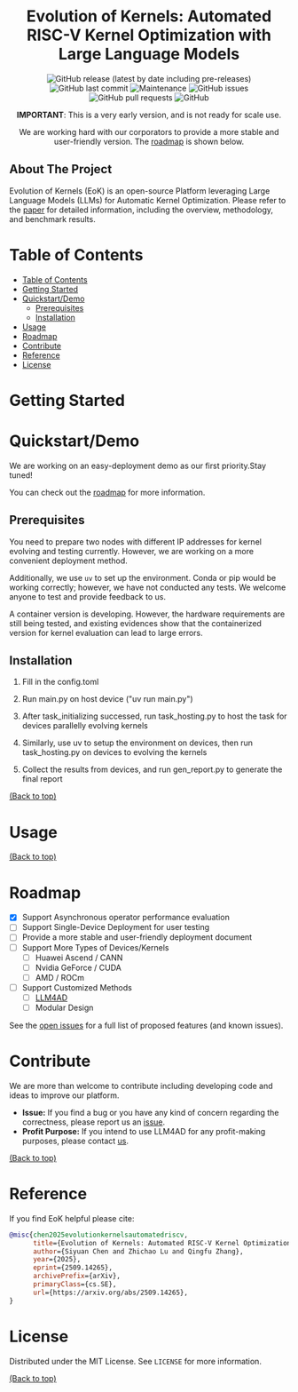 <h1 align="center">Evolution of Kernels: Automated RISC-V Kernel Optimization with Large Language Models</h1>

<div align="center">

![GitHub release (latest by date including pre-releases)](https://img.shields.io/github/v/release/Optima-CityU/Evolution_of_Kernels?include_prereleases)
![GitHub last commit](https://img.shields.io/github/last-commit/Optima-CityU/Evolution_of_Kernels)
![Maintenance](https://img.shields.io/badge/Maintained%3F-yes-brightgreen.svg)
![GitHub issues](https://img.shields.io/github/issues-raw/Optima-CityU/Evolution_of_Kernels)
![GitHub pull requests](https://img.shields.io/github/issues-pr/Optima-CityU/Evolution_of_Kernels)
![GitHub](https://img.shields.io/github/license/Optima-CityU/Evolution_of_Kernels)

**IMPORTANT**: This is a very early version, and is not ready for scale use. 

We are working hard with our corporators to provide a more stable and user-friendly version. The [roadmap](#roadmap) is shown below.

</div>

## About The Project
Evolution of Kernels (EoK) is an open-source Platform leveraging Large Language Models (LLMs) for Automatic Kernel Optimization. Please refer to the [paper](https://arxiv.org/abs/2509.14265) for detailed information, including the overview, methodology, and benchmark results.


# Table of Contents

- [Table of Contents](#table-of-contents)
- [Getting Started](#getting-started)
- [Quickstart/Demo](#quickstartdemo)
  - [Prerequisites](#prerequisites)
  - [Installation](#installation)
- [Usage](#usage)
- [Roadmap](#roadmap)
- [Contribute](#contribute)
- [Reference](#reference)
- [License](#license)

# Getting Started

# Quickstart/Demo
We are working on an easy-deployment demo as our first priority.Stay tuned!

You can check out the [roadmap](#roadmap) for more information.

## Prerequisites

You need to prepare two nodes with different IP addresses for kernel evolving and testing currently. However, we are working on a more convenient deployment method.

Additionally, we use `uv` to set up the environment. Conda or pip would be working correctly; however, we have not conducted any tests. We welcome anyone to test and provide feedback to us.

A container version is developing. However, the hardware requirements are still being tested, and existing evidences show that the containerized version for kernel evaluation can lead to large errors.

## Installation

1. Fill in the config.toml

3. Run main.py on host device ("uv run main.py")
4. After task_initializing successed, run task_hosting.py to host the task for devices parallelly evolving kernels
5. Similarly, use uv to setup the environment on devices, then run task_hosting.py on devices to evolving the kernels
6. Collect the results from devices, and run gen_report.py to generate the final report

[(Back to top)](#table-of-contents)

# Usage
[(Back to top)](#table-of-contents)

# Roadmap

- [x] Support Asynchronous operator performance evaluation
- [ ] Support Single-Device Deployment for user testing
- [ ] Provide a more stable and user-friendly deployment document
- [ ] Support More Types of Devices/Kernels 
    - [ ] Huawei Ascend / CANN
    - [ ] Nvidia GeForce / CUDA
    - [ ] AMD / ROCm
- [ ] Support Customized Methods
    - [ ] [LLM4AD](https://github.com/Optima-CityU/LLM4AD)
    - [ ] Modular Design

See the [open issues](https://github.com/Optima-CityU/Evolution_of_Kernels/issues) for a full list of proposed features (and known issues).


# Contribute
We are more than welcome to contribute including developing code and ideas to improve our platform.
+ **Issue:** If you find a bug or you have any kind of concern regarding the correctness, please report us an [issue](https://github.com/Optima-CityU/Evolution_of_Kernels/issues).
+ **Profit Purpose:** If you intend to use LLM4AD for any profit-making purposes, please contact [us](mailto:siyuan.chen@my.cityu.edu.hk).
  
[(Back to top)](#table-of-contents)

# Reference

If you find EoK helpful please cite:

```bibtex
@misc{chen2025evolutionkernelsautomatedriscv,
      title={Evolution of Kernels: Automated RISC-V Kernel Optimization with Large Language Models}, 
      author={Siyuan Chen and Zhichao Lu and Qingfu Zhang},
      year={2025},
      eprint={2509.14265},
      archivePrefix={arXiv},
      primaryClass={cs.SE},
      url={https://arxiv.org/abs/2509.14265}, 
}
```

# License
Distributed under the MIT License. See `LICENSE` for more information.

[(Back to top)](#table-of-contents)
